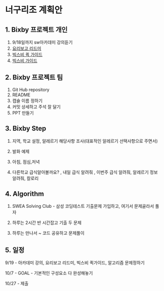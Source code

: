 # 너구리조 계획안

## 1. Bixby 프로젝트 개인

1. 9/18일까지 sw아카데미 강의듣기
2. [요리보고 리드미](https://github.com/bixef/bixby/blob/develop/README.md)
3. [빅스비 퀵 가이드](https://bixby.developer.samsung.com/newsroom/ko-kr/빅스비캡슐챌린지-시즌2-빅스비-캡슐-개발-Quick-Start-Guide)
4. [빅스비 가이드](https://bixbydevelopers.com/dev/docs/dev-guide)

## 2. Bixby 프로젝트 팀

1. Git Hub repository
2. README
3. 캡슐 이름 정하기
4. 커밋 상세하고 주석 잘 달기
5. PPT 만들기

## 3. Bixby Step

1. 지역, 학교 설정, 알레르기 해당사항 조사(대표적인 알레르기 선택사항으로 주면서)

2. 발화 예제

3. 아침, 점심,저녁

4. 다른학교 급식알아볼까요? , 내일 급식 알려줘 , 이번주 급식 알려줘, 알레르기 정보 알려줘, 칼로리 

   

## 4. Algorithm

1. SWEA Solving Club - 삼성 코딩테스트 기출문제 가입하고,  여기서 문제골라서 풀자

2. 하루는 2시간 반 시간잡고 기출 두 문제

3. 하루는 만나서 ~ 코드 공유하고 문제풀이

   


## 5. 일정

9/19 - 아카데미 강의, 요리보고 리드미, 빅스비 퀵가이드, 알고리즘 문제정하기

10/7 - GOAL - 기본적인 구성요소 다 완성해놓기

10/27 - 제출